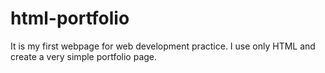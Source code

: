# html-portfolio
It is my first webpage for web development practice.
I use only HTML and create a very simple portfolio page.
